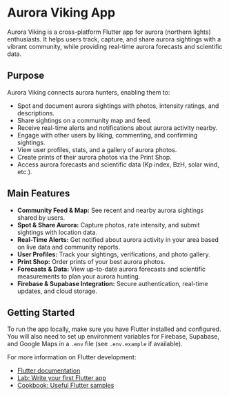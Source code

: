 # Aurora Viking App

Aurora Viking is a cross-platform Flutter app for aurora (northern lights) enthusiasts. It helps users track, capture, and share aurora sightings with a vibrant community, while providing real-time aurora forecasts and scientific data.

## Purpose
Aurora Viking connects aurora hunters, enabling them to:
- Spot and document aurora sightings with photos, intensity ratings, and descriptions.
- Share sightings on a community map and feed.
- Receive real-time alerts and notifications about aurora activity nearby.
- Engage with other users by liking, commenting, and confirming sightings.
- View user profiles, stats, and a gallery of aurora photos.
- Create prints of their aurora photos via the Print Shop.
- Access aurora forecasts and scientific data (Kp index, BzH, solar wind, etc.).

## Main Features
- **Community Feed & Map:** See recent and nearby aurora sightings shared by users.
- **Spot & Share Aurora:** Capture photos, rate intensity, and submit sightings with location data.
- **Real-Time Alerts:** Get notified about aurora activity in your area based on live data and community reports.
- **User Profiles:** Track your sightings, verifications, and photo gallery.
- **Print Shop:** Order prints of your best aurora photos.
- **Forecasts & Data:** View up-to-date aurora forecasts and scientific measurements to plan your aurora hunting.
- **Firebase & Supabase Integration:** Secure authentication, real-time updates, and cloud storage.

## Getting Started

To run the app locally, make sure you have Flutter installed and configured. You will also need to set up environment variables for Firebase, Supabase, and Google Maps in a `.env` file (see `.env.example` if available).

For more information on Flutter development:
- [Flutter documentation](https://docs.flutter.dev/)
- [Lab: Write your first Flutter app](https://docs.flutter.dev/get-started/codelab)
- [Cookbook: Useful Flutter samples](https://docs.flutter.dev/cookbook)
